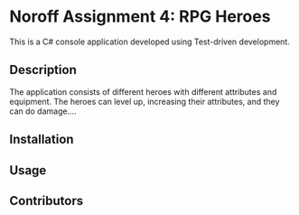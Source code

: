 # Noroff Assignment 4: RPG Heroes

This is a C# console application developed using Test-driven development.

## Description
The application consists of different heroes with different attributes and equipment. The heroes can level up, increasing their attributes, and they can do damage....

## Installation

## Usage

## Contributors